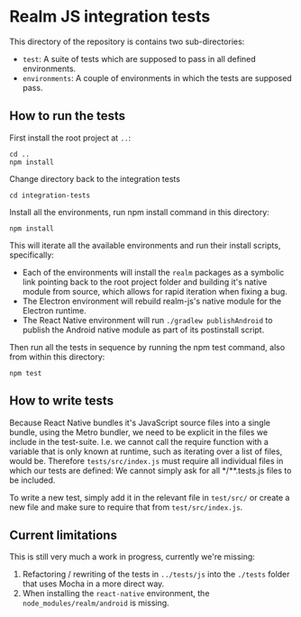 # Realm JS integration tests

This directory of the repository is contains two sub-directories:
- `test`: A suite of tests which are supposed to pass in all defined environments.
- `environments`: A couple of environments in which the tests are supposed pass.

## How to run the tests

First install the root project at `..`:

    cd ..
    npm install

Change directory back to the integration tests

    cd integration-tests

Install all the environments, run npm install command in this directory:

    npm install

This will iterate all the available environments and run their install scripts, specifically:

- Each of the environments will install the `realm` packages as a symbolic link pointing back to the root project
  folder and building it's native module from source, which allows for rapid iteration when fixing a bug.
- The Electron environment will rebuild realm-js's native module for the Electron runtime.
- The React Native environment will run `./gradlew publishAndroid` to publish the Android native module as part of its
  postinstall script.

Then run all the tests in sequence by running the npm test command, also from within this directory:

    npm test

## How to write tests

Because React Native bundles it's JavaScript source files into a single bundle, using the Metro bundler, we need to be
explicit in the files we include in the test-suite. I.e. we cannot call the require function with a variable that is
only known at runtime, such as iterating over a list of files, would be. Therefore `tests/src/index.js` must require all
individual files in which our tests are defined: We cannot simply ask for all */**.tests.js files to be included.

To write a new test, simply add it in the relevant file in `test/src/` or create a new file and make sure to require
that from `test/src/index.js`.

## Current limitations

This is still very much a work in progress, currently we're missing:
1. Refactoring / rewriting of the tests in `../tests/js` into the `./tests` folder that uses Mocha in a more direct way.
2. When installing the `react-native` environment, the `node_modules/realm/android` is missing.
